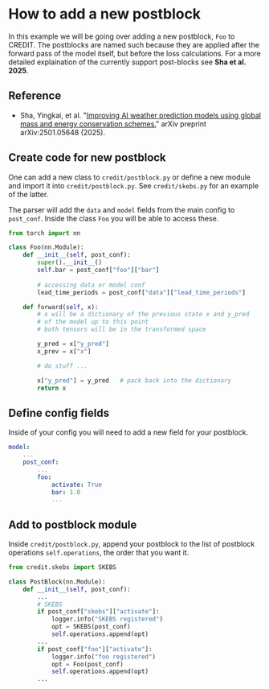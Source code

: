 # How to add a new postblock

In this example we will be going over adding a new postblock, `Foo` to CREDIT.
The postblocks are named such because they are applied after the forward pass of the model itself, but before the loss calculations. For a more detailed explaination of the currently support post-blocks see **Sha et al. 2025**. 

## Reference 

- Sha, Yingkai, et al. "[Improving AI weather prediction models using global mass and energy conservation schemes.](https://arxiv.org/abs/2501.05648)" arXiv preprint arXiv:2501.05648 (2025).

## Create code for new postblock

One can add a new class to `credit/postblock.py` or define a new module and import it into `credit/postblock.py`. See `credit/skebs.py` for an example of the latter.

The parser will add the `data` and `model` fields from the main config to `post_conf`. Inside the class `Foo` you will be able to access these.

```python
from torch import nn

class Foo(nn.Module):
    def __init__(self, post_conf):
        super().__init__()
        self.bar = post_conf["foo"]["bar"]
        
        # accessing data or model conf
        lead_time_periods = post_conf["data"]["lead_time_periods"] 

    def forward(self, x):
        # x will be a dictionary of the previous state x and y_pred
        # of the model up to this point
        # both tensors will be in the transformed space

        y_pred = x["y_pred"]
        x_prev = x["x"]

        # do stuff ...

        x["y_pred"] = y_pred   # pack back into the dictionary
        return x

```

## Define config fields

Inside of your config you will need to add a new field for your postblock. 

```yaml
model:
    ...
    post_conf:
        ...
        foo:
            activate: True
            bar: 1.0
            ...
```

## Add to postblock module

Inside `credit/postblock.py`, append your postblock to the list of postblock operations `self.operations`, the order that you want it.

```python
from credit.skebs import SKEBS

class PostBlock(nn.Module):
    def __init__(self, post_conf):
        ...
        # SKEBS
        if post_conf["skebs"]["activate"]:
            logger.info("SKEBS registered")
            opt = SKEBS(post_conf)
            self.operations.append(opt)
        ...
        if post_conf["foo"]["activate"]:
            logger.info("foo registered")
            opt = Foo(post_conf)
            self.operations.append(opt)
        ...
```


